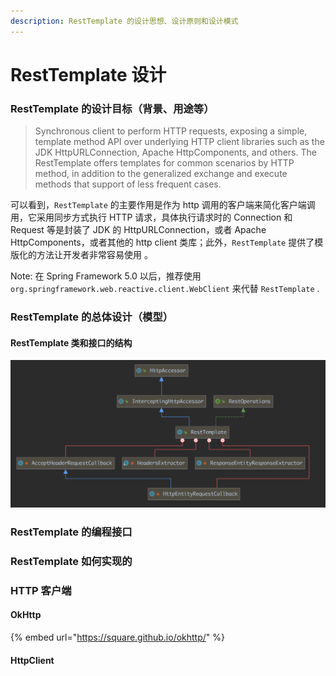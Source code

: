```yaml
---
description: RestTemplate 的设计思想、设计原则和设计模式
---
```


# RestTemplate 设计

### RestTemplate 的设计目标（背景、用途等）

> Synchronous client to perform HTTP requests, exposing a simple, template method API over underlying HTTP client libraries such as the JDK HttpURLConnection, Apache HttpComponents, and others. The RestTemplate offers templates for common scenarios by HTTP method, in addition to the generalized exchange and execute methods that support of less frequent cases.

可以看到，`RestTemplate` 的主要作用是作为 http 调用的客户端来简化客户端调用，它采用同步方式执行 HTTP 请求，具体执行请求时的 Connection 和 Request 等是封装了 JDK 的 HttpURLConnection，或者 Apache HttpComponents，或者其他的 http client 类库；此外，`RestTemplate` 提供了模版化的方法让开发者非常容易使用 。

Note: 在 Spring Framework 5.0 以后，推荐使用 `org.springframework.web.reactive.client.WebClient` 来代替 `RestTemplate` .

### RestTemplate 的总体设计（模型）

#### RestTemplate 类和接口的结构

![RestTemplate](../../.gitbook/assets/image%20%2815%29.png)



### RestTemplate 的编程接口

### RestTemplate 如何实现的



### HTTP 客户端

#### OkHttp

{% embed url="https://square.github.io/okhttp/" %}

#### HttpClient





